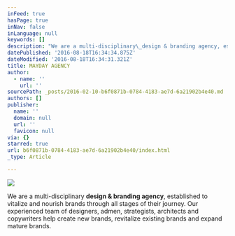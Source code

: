 ```yaml
---
inFeed: true
hasPage: true
inNav: false
inLanguage: null
keywords: []
description: "We are a multi-disciplinary\_design & branding agency, established to vitalize and nourish brands through all stages of their journey. Our experienced team of designers, admen, strategists, architects and copywriters help create new brands, revitalize existing brands and expand mature brands.\_"
datePublished: '2016-08-18T16:34:34.875Z'
dateModified: '2016-08-18T16:34:31.321Z'
title: MAYDAY AGENCY
author:
  - name: ''
    url: ''
sourcePath: _posts/2016-02-10-b6f0871b-0784-4183-ae7d-6a21902b4e40.md
authors: []
publisher:
  name: ''
  domain: null
  url: ''
  favicon: null
via: {}
starred: true
url: b6f0871b-0784-4183-ae7d-6a21902b4e40/index.html
_type: Article

---
```

![](https://the-grid-user-content.s3-us-west-2.amazonaws.com/856e1b26-3f92-41aa-8eb2-11c913479023.jpg)

We are a multi-disciplinary **design & branding agency**, established to vitalize and nourish brands through all stages of their journey. Our experienced team of designers, admen, strategists, architects and copywriters help create new brands, revitalize existing brands and expand mature brands.